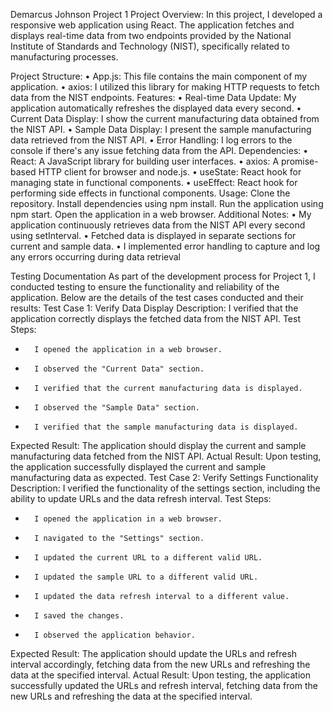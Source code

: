 Demarcus Johnson
Project 1
Project Overview: In this project, I developed a responsive web application using React. The application fetches and displays real-time data from two endpoints provided by the National Institute of Standards and Technology (NIST), specifically related to manufacturing processes.

Project Structure:
	•	App.js: This file contains the main component of my application.
	•	axios: I utilized this library for making HTTP requests to fetch data from the NIST endpoints.
Features:
	•	Real-time Data Update: My application automatically refreshes the displayed data every second.
	•	Current Data Display: I show the current manufacturing data obtained from the NIST API.
	•	Sample Data Display: I present the sample manufacturing data retrieved from the NIST API.
	•	Error Handling: I log errors to the console if there's any issue fetching data from the API.
 Dependencies:
	•	React: A JavaScript library for building user interfaces.
	•	axios: A promise-based HTTP client for browser and node.js.
	•	useState: React hook for managing state in functional components.
	•	useEffect: React hook for performing side effects in functional components.
Usage:
		Clone the repository.
		Install dependencies using npm install.
		Run the application using npm start.
		Open the application in a web browser.
Additional Notes:
	•	My application continuously retrieves data from the NIST API every second using setInterval.
	•	Fetched data is displayed in separate sections for current and sample data.
	•	I implemented error handling to capture and log any errors occurring during data retrieval

 
Testing Documentation
As part of the development process for Project 1, I conducted testing to ensure the functionality and reliability of the application. Below are the details of the test cases conducted and their results:
Test Case 1: Verify Data Display
Description: I verified that the application correctly displays the fetched data from the NIST API.
Test Steps:
* 		I opened the application in a web browser.
* 		I observed the "Current Data" section.
* 		I verified that the current manufacturing data is displayed.
* 		I observed the "Sample Data" section.
* 		I verified that the sample manufacturing data is displayed.
Expected Result: The application should display the current and sample manufacturing data fetched from the NIST API.
Actual Result: Upon testing, the application successfully displayed the current and sample manufacturing data as expected.
Test Case 2: Verify Settings Functionality
Description: I verified the functionality of the settings section, including the ability to update URLs and the data refresh interval.
Test Steps:

* 		I opened the application in a web browser.
* 		I navigated to the "Settings" section.
* 		I updated the current URL to a different valid URL.
* 		I updated the sample URL to a different valid URL.
* 		I updated the data refresh interval to a different value.
* 		I saved the changes.
* 		I observed the application behavior.
Expected Result: The application should update the URLs and refresh interval accordingly, fetching data from the new URLs and refreshing the data at the specified interval.
Actual Result: Upon testing, the application successfully updated the URLs and refresh interval, fetching data from the new URLs and refreshing the data at the specified interval.
